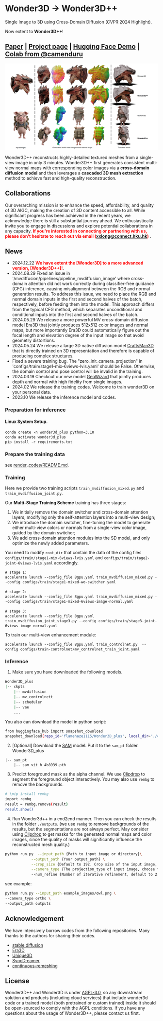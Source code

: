 # Wonder3D -> Wonder3D++
Single Image to 3D using Cross-Domain Diffusion (CVPR 2024 Highlight).

Now extent to **Wonder3D++**!
## [Paper](https://arxiv.org/abs/2310.15008) | [Project page](https://www.xxlong.site/Wonder3D/) | [Hugging Face Demo](https://huggingface.co/spaces/flamehaze1115/Wonder3D-demo) | [Colab from @camenduru](https://github.com/camenduru/Wonder3D-colab)

![](assets/teaser.png)

Wonder3D++ reconstructs highly-detailed textured meshes from a single-view image in only 3 minutes. Wonder3D++ first generates consistent multi-view normal maps with corresponding color images via a **cross-domain diffusion model** and then leverages a **cascaded 3D mesh extraction** method to achieve fast and high-quality reconstruction.

## Collaborations
Our overarching mission is to enhance the speed, affordability, and quality of 3D AIGC, making the creation of 3D content accessible to all. While significant progress has been achieved in the recent years, we acknowledge there is still a substantial journey ahead. We enthusiastically invite you to engage in discussions and explore potential collaborations in any capacity. <span style="color:red">**If you're interested in connecting or partnering with us, please don't hesitate to reach out via email (xxlong@connect.hku.hk)**</span> .

## News
- 2024.12.22 **<span style="color:red">We have extent the [Wonder3D] to a more advanced version, [Wonder3D++]!</span>**.
- 2024.08.29 Fixed an issue in '/mvdiffusion/pipelines/pipeline_mvdiffusion_image' where cross-domain attention did not work correctly during classifier-free guidance (CFG) inference, causing misalignment between the RGB and normal generation results. To address this issue, we need to place the RGB and normal domain inputs in the first and second halves of the batch, respectively, before feeding them into the model. This approach differs from the typical CFG method, which separates unconditional and conditional inputs into the first and second halves of the batch.
- 2024.05.29 We release a more powerful MV cross-domain diffusion model [Era3D](https://github.com/pengHTYX/Era3D) that jointly produces 512x512 color images and normal maps, but more importantly Era3D could automatically figure out the focal length and elevation degree of the input image so that avoid geometry distortions.
- 2024.05.24 We release a large 3D native diffusion model [CraftsMan3D](https://github.com/wyysf-98/CraftsMan) that is directly trained on 3D representation and therefore is capable of producing complex structures.
- Fixed a severe training bug. The "zero_init_camera_projection" in 'configs/train/stage1-mix-6views-lvis.yaml' should be False. Otherwise, the domain control and pose control will be invalid in the training.
- 2024.03.19 Checkout our new model [GeoWizard](https://github.com/fuxiao0719/GeoWizard) that jointly produces depth and normal with high fidelity from single images.
- 2024.02 We release the training codes. Welcome to train wonder3D on your personal data.
- 2023.10 We release the inference model and codes.


### Preparation for inference

#### Linux System Setup.
```angular2html
conda create -n wonder3d_plus python=3.10
conda activate wonder3d_plus
pip install -r requirements.txt
```

### Prepare the training data
see [render_codes/README.md](render_codes/README.md).

### Training
Here we provide two training scripts `train_mvdiffusion_mixed.py` and `train_mvdiffusion_joint.py`. 

Our **Multi-Stage Training Scheme** training has three stages: 
1) We initially remove the domain switcher and cross-domain attention layers, modifying only the self-attention layers into a multi-view design;
2) We introduce the domain switcher, fine-tuning the model to generate either multi-view colors or normals from a single-view color image, guided by the domain switcher;
3) We add cross-domain attention modules into the SD model, and only optimize the newly added parameters.

You need to modify `root_dir` that contain the data of the config files `configs/train/stage1-mix-6views-lvis.yaml` and `configs/train/stage2-joint-6views-lvis.yaml` accordingly.

```
# stage 1:
accelerate launch --config_file 8gpu.yaml train_mvdiffusion_mixed.py --config configs/train/stage1-mixed-wo-switcher.yaml

# stage 2:
accelerate launch --config_file 8gpu.yaml train_mvdiffusion_mixed.py --config configs/train/stage1-mixed-6views-image-normal.yaml

# stage 3:
accelerate launch --config_file 8gpu.yaml train_mvdiffusion_joint_stage3.py --config configs/train/stage3-joint-6views-image-normal.yaml
```

To train our multi-view enhancement module:
```
accelerate launch --config_file 8gpu.yaml train_controlnet.py  --config configs/train-controlnet/mv_controlnet_train_joint.yaml
```

### Inference
1. Make sure you have downloaded the following models.
```bash
Wonder3D_plus
|-- ckpts
    |-- mvdiffusion
    |-- mv_controlnett
    |-- scheduler
    |-- vae
    ...
```
You also can download the model in python script:
```bash
from huggingface_hub import snapshot_download
snapshot_download(repo_id='flamehaze1115/Wonder3D_plus', local_dir="./ckpts")
```
2. [Optional] Download the [SAM](https://huggingface.co/spaces/abhishek/StableSAM/blob/main/sam_vit_h_4b8939.pth) model. Put it to the ``sam_pt`` folder.
Wonder3D_plus
```
|-- sam_pt
    |-- sam_vit_h_4b8939.pth
```
3. Predict foreground mask as the alpha channel. We use [Clipdrop](https://clipdrop.co/remove-background) to segment the foreground object interactively. 
You may also use `rembg` to remove the backgrounds.
```bash
# !pip install rembg
import rembg
result = rembg.remove(result)
result.show()
```
4. Run Wonder3d++ in a end2end manner. Then you can check the results in the folder `./outputs`. (we use `rembg` to remove backgrounds of the results, but the segmentations are not always perfect. May consider using [Clipdrop](https://clipdrop.co/remove-background) to get masks for the generated normal maps and color images, since the quality of masks will significantly influence the reconstructed mesh quality.) 
```bash
python run.py  --input_path {Path to input image or directory}\
            --output_path {Your output_path} \
            --crop_size {Default to 192. Crop size of the input image, this is a relative num that assume the resolution of input image is 256.} \
            --camera_type {The projection_type of input image, choose from 'ortho' and 'persp'.}
            --num_refine {Number of iterative refinement, default to 2.}
```

see example:

```bash
python run.py --input_path example_images/owl.png \
--camera_type ortho \
--output_path outputs 
```

## Acknowledgement
We have intensively borrow codes from the following repositories. Many thanks to the authors for sharing their codes.
- [stable diffusion](https://github.com/CompVis/stable-diffusion)
- [Era3D](https://github.com/pengHTYX/Era3D)
- [Unique3D](https://github.com/AiuniAI/Unique3D)
- [SyncDreamer](https://github.com/liuyuan-pal/SyncDreamer)
- [continuous-remeshing](https://github.com/Profactor/continuous-remeshing)

## License
Wonder3D++ and Wonder3D is under [AGPL-3.0](https://www.gnu.org/licenses/agpl-3.0.en.html), so any downstream solution and products (including cloud services) that include wonder3d code or a trained model (both pretrained or custom trained) inside it should be open-sourced to comply with the AGPL conditions. If you have any questions about the usage of Wonder3D++, please contact us first.
